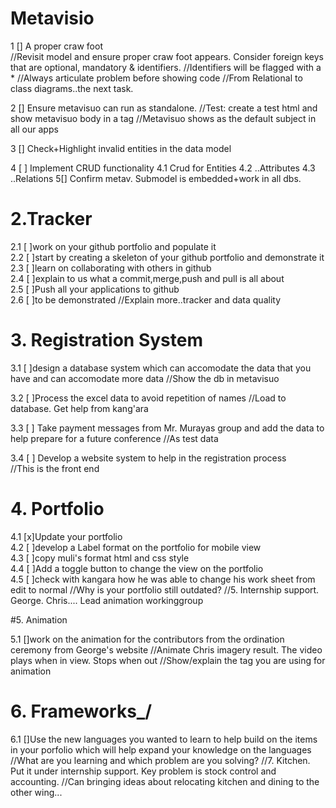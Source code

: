 # Metavisio
1 [] A proper craw foot  
//Revisit model and ensure proper craw foot appears. Consider foreign keys that are optional, mandatory & identifiers. 
//Identifiers will be flagged with a *
//Always articulate problem before showing code
//From Relational to class diagrams..the next task.

2 [] Ensure metavisuo can run as standalone.
//Test: create a test html and show metavisuo body in a tag 
//Metavisuo shows as the default subject in all our apps


3 [] Check+Highlight invalid entities in the data model

4 [ ] Implement CRUD functionality
4.1 Crud for Entities
4.2 ..Attributes
4.3 ..Relations 
5[] Confirm metav. Submodel is embedded+work in all dbs.

# 2.Tracker

2.1 [ ]work on your github portfolio and populate it  
2.2 [ ]start by creating a skeleton of your github portfolio and demonstrate it  
2.3 [ ]learn on collaborating with others in github  
2.4 [ ]explain to us what a commit,merge,push and pull is all about  
2.5 [ ]Push all your applications to github  
2.6 [ ]to be demonstrated
//Explain more..tracker and data quality

# 3. Registration System
  
3.1 [ ]design a database system which can accomodate the data that you have and can accomodate more data 
  //Show the db in metavisuo

3.2 [ ]Process the excel data to avoid repetition of names 
//Load to database. Get help from kang'ara

3.3 [ ] Take payment messages from Mr. Murayas group and add the data to help prepare for a future conference
//As test data
  
3.4 [ ] Develop a website system to help in the registration process  
//This is the front end

# 4. Portfolio

4.1 [x]Update your portfolio  
4.2 [ ]develop a Label format on the portfolio for mobile view  
4.3 [ ]copy muli's format html and css style  
4.4 [ ]Add a toggle button to change the view on the portfolio  
4.5 [ ]check with kangara how he was able to change his work sheet from edit to normal
//Why is your portfolio still outdated?
//5. Internship support. George. Chris.... Lead animation workinggroup

#5. Animation

5.1 []work on the animation for the contributors from the ordination ceremony from George's website
//Animate Chris imagery result. The video plays when in view. Stops when out
//Show/explain the tag you are using for animation

# 6. Frameworks\_/

6.1 []Use the new languages you wanted to learn to help build on the items in your porfolio which will help expand your knowledge on the languages
//What are you learning and which problem are you solving?
//7. Kitchen. Put it under internship support. Key problem is stock control and accounting.
//Can bringing ideas about relocating kitchen and dining to the other wing...


